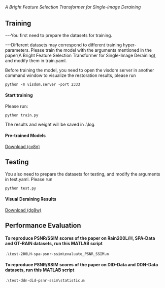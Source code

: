  ###### A Bright Feature Selection Transformer for Single-Image Deraining ######

##  Training
---You first need to prepare the datasets for training.

---Different datasets may correspond to different training hyper-parameters. Please train the model with the arguments mentioned in the paper(A Bright Feature Selection Transformer for Single-Image Deraining), and modify them in train.yaml.

Before training the model, you need to open the visdom server in another command window to visualize the restoration results, please run
```
python -m visdom.server -port 2333
```

#### Start training ####
Please run:
```
python train.py
```
The results and weight will be saved in .\log.

#### Pre-trained Models
<a href="https://pan.baidu.com/s/1WU2m6HmHe6TXEZulH0HzWA">Download (cv8n)</a>


##  Testing
You also need to prepare the datasets for testing, and modify the arguments in test.yaml. Please run
```
python test.py
```

#### Visual Deraining Results
<a href="https://pan.baidu.com/s/1dqH3gGVvY_5G6rt1n1LkYg">Download (dg8w)</a> 


##  Performance Evaluation

#### To reproduce PSNR/SSIM scores of the paper on Rain200L/H, SPA-Data and GT-RAIN datasets, run this MATLAB script
```
.\test-200LH-spa-psnr-ssim\evaluate_PSNR_SSIM.m
```

#### To reproduce PSNR/SSIM scores of the paper on DID-Data and DDN-Data datasets, run this MATLAB script
```
.\test-ddn-did-psnr-ssim\statistic.m
```
